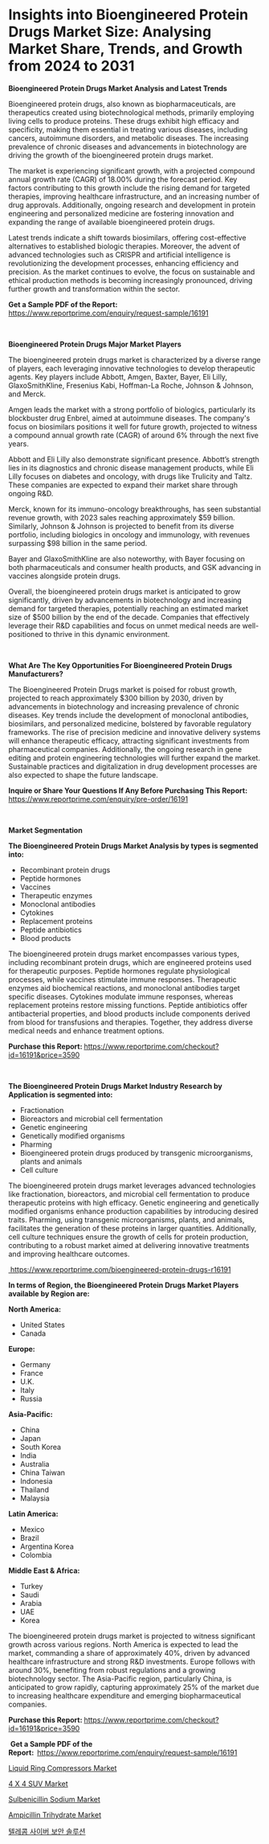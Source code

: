 <p><h1>Insights into Bioengineered Protein Drugs Market Size: Analysing Market Share, Trends, and Growth from 2024 to 2031</h1></p><p><strong>Bioengineered Protein Drugs Market Analysis and Latest Trends</strong></p>
<p><p>Bioengineered protein drugs, also known as biopharmaceuticals, are therapeutics created using biotechnological methods, primarily employing living cells to produce proteins. These drugs exhibit high efficacy and specificity, making them essential in treating various diseases, including cancers, autoimmune disorders, and metabolic diseases. The increasing prevalence of chronic diseases and advancements in biotechnology are driving the growth of the bioengineered protein drugs market.</p><p>The market is experiencing significant growth, with a projected compound annual growth rate (CAGR) of 18.00% during the forecast period. Key factors contributing to this growth include the rising demand for targeted therapies, improving healthcare infrastructure, and an increasing number of drug approvals. Additionally, ongoing research and development in protein engineering and personalized medicine are fostering innovation and expanding the range of available bioengineered protein drugs.</p><p>Latest trends indicate a shift towards biosimilars, offering cost-effective alternatives to established biologic therapies. Moreover, the advent of advanced technologies such as CRISPR and artificial intelligence is revolutionizing the development processes, enhancing efficiency and precision. As the market continues to evolve, the focus on sustainable and ethical production methods is becoming increasingly pronounced, driving further growth and transformation within the sector.</p></p>
<p><strong>Get a Sample PDF of the Report:&nbsp;</strong> <a href="https://www.reportprime.com/enquiry/request-sample/16191">https://www.reportprime.com/enquiry/request-sample/16191</a></p>
<p>&nbsp;</p>
<p><strong>Bioengineered Protein Drugs Major Market Players</strong></p>
<p><p>The bioengineered protein drugs market is characterized by a diverse range of players, each leveraging innovative technologies to develop therapeutic agents. Key players include Abbott, Amgen, Baxter, Bayer, Eli Lilly, GlaxoSmithKline, Fresenius Kabi, Hoffman-La Roche, Johnson & Johnson, and Merck.</p><p>Amgen leads the market with a strong portfolio of biologics, particularly its blockbuster drug Enbrel, aimed at autoimmune diseases. The company's focus on biosimilars positions it well for future growth, projected to witness a compound annual growth rate (CAGR) of around 6% through the next five years.</p><p>Abbott and Eli Lilly also demonstrate significant presence. Abbott’s strength lies in its diagnostics and chronic disease management products, while Eli Lilly focuses on diabetes and oncology, with drugs like Trulicity and Taltz. These companies are expected to expand their market share through ongoing R&D.</p><p>Merck, known for its immuno-oncology breakthroughs, has seen substantial revenue growth, with 2023 sales reaching approximately $59 billion. Similarly, Johnson & Johnson is projected to benefit from its diverse portfolio, including biologics in oncology and immunology, with revenues surpassing $98 billion in the same period.</p><p>Bayer and GlaxoSmithKline are also noteworthy, with Bayer focusing on both pharmaceuticals and consumer health products, and GSK advancing in vaccines alongside protein drugs.</p><p>Overall, the bioengineered protein drugs market is anticipated to grow significantly, driven by advancements in biotechnology and increasing demand for targeted therapies, potentially reaching an estimated market size of $500 billion by the end of the decade. Companies that effectively leverage their R&D capabilities and focus on unmet medical needs are well-positioned to thrive in this dynamic environment.</p></p>
<p>&nbsp;</p>
<p><strong>What Are The Key Opportunities For Bioengineered Protein Drugs Manufacturers?</strong></p>
<p><p>The Bioengineered Protein Drugs market is poised for robust growth, projected to reach approximately $300 billion by 2030, driven by advancements in biotechnology and increasing prevalence of chronic diseases. Key trends include the development of monoclonal antibodies, biosimilars, and personalized medicine, bolstered by favorable regulatory frameworks. The rise of precision medicine and innovative delivery systems will enhance therapeutic efficacy, attracting significant investments from pharmaceutical companies. Additionally, the ongoing research in gene editing and protein engineering technologies will further expand the market. Sustainable practices and digitalization in drug development processes are also expected to shape the future landscape.</p></p>
<p><strong>Inquire or Share Your Questions If Any Before Purchasing This Report:</strong> <a href="https://www.reportprime.com/enquiry/pre-order/16191">https://www.reportprime.com/enquiry/pre-order/16191</a></p>
<p>&nbsp;</p>
<p><strong>Market Segmentation</strong></p>
<p><strong>The Bioengineered Protein Drugs Market Analysis by types is segmented into:</strong></p>
<p><ul><li>Recombinant protein drugs</li><li>Peptide hormones</li><li>Vaccines</li><li>Therapeutic enzymes</li><li>Monoclonal antibodies</li><li>Cytokines</li><li>Replacement proteins</li><li>Peptide antibiotics</li><li>Blood products</li></ul></p>
<p><p>The bioengineered protein drugs market encompasses various types, including recombinant protein drugs, which are engineered proteins used for therapeutic purposes. Peptide hormones regulate physiological processes, while vaccines stimulate immune responses. Therapeutic enzymes aid biochemical reactions, and monoclonal antibodies target specific diseases. Cytokines modulate immune responses, whereas replacement proteins restore missing functions. Peptide antibiotics offer antibacterial properties, and blood products include components derived from blood for transfusions and therapies. Together, they address diverse medical needs and enhance treatment options.</p></p>
<p><strong>Purchase this Report:&nbsp;</strong><a href="https://www.reportprime.com/checkout?id=16191&price=3590">https://www.reportprime.com/checkout?id=16191&price=3590</a></p>
<p>&nbsp;</p>
<p><strong>The Bioengineered Protein Drugs Market Industry Research by Application is segmented into:</strong></p>
<p><ul><li>Fractionation</li><li>Bioreactors and microbial cell fermentation</li><li>Genetic engineering</li><li>Genetically modified organisms</li><li>Pharming</li><li>Bioengineered protein drugs produced by transgenic microorganisms, plants and animals</li><li>Cell culture</li></ul></p>
<p><p>The bioengineered protein drugs market leverages advanced technologies like fractionation, bioreactors, and microbial cell fermentation to produce therapeutic proteins with high efficacy. Genetic engineering and genetically modified organisms enhance production capabilities by introducing desired traits. Pharming, using transgenic microorganisms, plants, and animals, facilitates the generation of these proteins in larger quantities. Additionally, cell culture techniques ensure the growth of cells for protein production, contributing to a robust market aimed at delivering innovative treatments and improving healthcare outcomes.</p></p>
<p><a href="https://www.reportprime.com/bioengineered-protein-drugs-r16191">&nbsp;https://www.reportprime.com/bioengineered-protein-drugs-r16191</a></p>
<p><strong>In terms of Region, the Bioengineered Protein Drugs Market Players available by Region are:</strong></p>
<p>
    <p> <strong> North America: </strong>
        <ul>
            <li>United States</li>
            <li>Canada</li>
        </ul>
        </p> 
    <p> <strong> Europe: </strong>
        <ul>
            <li>Germany</li>
            <li>France</li>
            <li>U.K.</li>
            <li>Italy</li>
            <li>Russia</li>
        </ul>
        </p> 
    <p> <strong> Asia-Pacific: </strong>
        <ul>
            <li>China</li>
            <li>Japan</li>
            <li>South Korea</li>
            <li>India</li>
            <li>Australia</li>
            <li>China Taiwan</li>
            <li>Indonesia</li>
            <li>Thailand</li>
            <li>Malaysia</li>
        </ul>
        </p> 
    <p> <strong> Latin America: </strong>
        <ul>
            <li>Mexico</li>
            <li>Brazil</li>
            <li>Argentina Korea</li>
            <li>Colombia</li>
        </ul>
        </p> 
    <p> <strong> Middle East & Africa: </strong>
        <ul>
            <li>Turkey</li>
            <li>Saudi</li>
            <li>Arabia</li>
            <li>UAE</li>
            <li>Korea</li>
        </ul>
    </p>
    </p>
<p><p>The bioengineered protein drugs market is projected to witness significant growth across various regions. North America is expected to lead the market, commanding a share of approximately 40%, driven by advanced healthcare infrastructure and strong R&D investments. Europe follows with around 30%, benefiting from robust regulations and a growing biotechnology sector. The Asia-Pacific region, particularly China, is anticipated to grow rapidly, capturing approximately 25% of the market due to increasing healthcare expenditure and emerging biopharmaceutical companies.</p></p>
<p><strong>Purchase this Report: </strong><a href="https://www.reportprime.com/checkout?id=16191&price=3590">https://www.reportprime.com/checkout?id=16191&price=3590</a></p>
<p>&nbsp;<strong>Get a Sample PDF of the Report:&nbsp;&nbsp;</strong><a href="https://www.reportprime.com/enquiry/request-sample/16191">https://www.reportprime.com/enquiry/request-sample/16191</a></p>
<p><strong></strong></p>
<p><p><a href="https://www.linkedin.com/pulse/global-liquid-ring-compressors-market-size-expected-experience-6oeue?trackingId=gLc7X1WPTcOtzAmUBgghHw%3D%3D">Liquid Ring Compressors Market</a></p><p><a href="https://issuu.com/reportprime-2/docs/4-x-4-suv-market-size-2030.pptx_42ffa321cb4964">4 X 4 SUV Market</a></p><p><a href="https://github.com/SanjidaKhan901/Market-Research-Report-List-1/blob/main/sulbenicillin-sodium-market.md">Sulbenicillin Sodium Market</a></p><p><a href="https://github.com/olyy49keyt/Market-Research-Report-List-1/blob/main/ampicillin-trihydrate-market.md">Ampicillin Trihydrate Market</a></p><p><a href="https://medium.com/@rekhakhatun65/%EC%84%B8%EA%B3%84-telecom-cyber-security-solution-market-%EC%9D%80-2024%EC%97%90%EC%84%9C-2031%EB%A1%9C-%EC%97%B0%ED%8F%89%EA%B7%A0-%EC%A6%9D%EA%B0%80%EC%9C%A8%EC%9D%84-%EB%B3%B4%EC%9D%BC-%EA%B2%83%EC%9C%BC%EB%A1%9C-%EC%98%88%EC%83%81%EB%90%A9%EB%8B%88%EB%8B%A4-45e5e5afdab8">텔레콤 사이버 보안 솔루션</a></p></p>